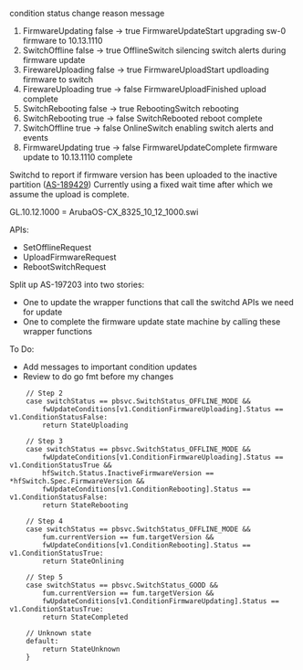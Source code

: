 condition status change reason message 
1. FirmwareUpdating false -> true FirmwareUpdateStart upgrading sw-0 firmware to 10.13.1110 
2. SwitchOffline false -> true OfflineSwitch silencing switch alerts during firmware update 
3. FirewareUploading false -> true FirmwareUploadStart updloading firmware to switch 
4. FirewareUploading true -> false FirmwareUploadFinished upload complete 
5. SwitchRebooting false -> true RebootingSwitch rebooting 
6. SwitchRebooting true -> false SwitchRebooted reboot complete 
7. SwitchOffline true -> false OnlineSwitch enabling switch alerts and events 
8. FirmwareUpdating true -> false FirmwareUpdateComplete firmware update to 10.13.1110 complete

Switchd to report if firmware version has been uploaded to the inactive partition ([AS-189429](https://jira.storage.hpecorp.net/browse/AS-189429 "Provide FW version for the secondary partition in ListSwitches/\"show switch\""))
Currently using a fixed wait time after which we assume the upload is complete.

GL.10.12.1000 = ArubaOS-CX_8325_10_12_1000.swi

APIs:
- SetOfflineRequest
- UploadFirmwareRequest
- RebootSwitchRequest

Split up AS-197203 into two stories:
- One to update the wrapper functions that call the switchd APIs we need for update
- One to complete the firmware update state machine by calling these wrapper functions

To Do:
- Add messages to important condition updates
- Review to do go fmt before my changes

```
	// Step 2
	case switchStatus == pbsvc.SwitchStatus_OFFLINE_MODE &&
		fwUpdateConditions[v1.ConditionFirmwareUploading].Status == v1.ConditionStatusFalse:
		return StateUploading

	// Step 3
	case switchStatus == pbsvc.SwitchStatus_OFFLINE_MODE &&
		fwUpdateConditions[v1.ConditionFirmwareUploading].Status == v1.ConditionStatusTrue &&
		hfSwitch.Status.InactiveFirmwareVersion == *hfSwitch.Spec.FirmwareVersion &&
		fwUpdateConditions[v1.ConditionRebooting].Status == v1.ConditionStatusFalse:
		return StateRebooting

	// Step 4
	case switchStatus == pbsvc.SwitchStatus_OFFLINE_MODE &&
		fum.currentVersion == fum.targetVersion &&
		fwUpdateConditions[v1.ConditionRebooting].Status == v1.ConditionStatusTrue:
		return StateOnlining

	// Step 5
	case switchStatus == pbsvc.SwitchStatus_GOOD &&
		fum.currentVersion == fum.targetVersion &&
		fwUpdateConditions[v1.ConditionFirmwareUpdating].Status == v1.ConditionStatusTrue:
		return StateCompleted

	// Unknown state
	default:
		return StateUnknown
	}
```